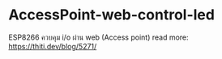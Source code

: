 # AccessPoint-web-control-led
ESP8266 ควบคุม i/o ผ่าน web (Access point) read more: https://thiti.dev/blog/5271/
